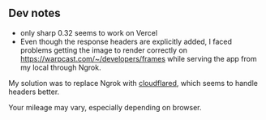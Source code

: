 

Dev notes
---
- only sharp 0.32 seems to work on Vercel
- Even though the response headers are explicitly added, I faced problems getting the image to render correctly on https://warpcast.com/~/developers/frames while serving the app from my local through Ngrok. 

My solution was to replace Ngrok with [cloudflared](https://developers.cloudflare.com/cloudflare-one/connections/connect-networks/get-started/create-local-tunnel/), which seems to handle headers better.

Your mileage may vary, especially depending on browser.